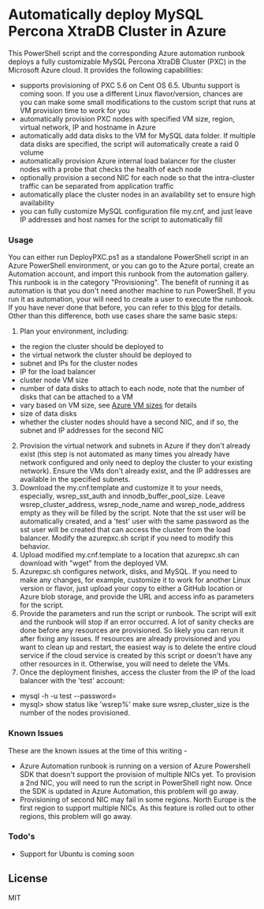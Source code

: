 # Automatically deploy MySQL Percona XtraDB Cluster in Azure

This PowerShell script and the corresponding Azure automation runbook deploys a fully customizable MySQL Percona XtraDB Cluster (PXC) in the Microsoft Azure cloud.  It provides the following capabilities:

  - supports provisioning of PXC 5.6 on Cent OS 6.5.  Ubuntu support is coming soon.  If you use a different Linux flavor/version, chances are you can make some small modifications to the custom script that runs at VM provision time to work for you
  - automatically provision PXC nodes with specified VM size, region, virtual network, IP and hostname in Azure
  - automatically add data disks to the VM for MySQL data folder.  If multiple data disks are specified, the script will automatically create a raid 0 volume
  - automatically provision Azure internal load balancer for the cluster nodes with a probe that checks the health of each node
  - optionally provision a second NIC for each node so that the intra-cluster traffic can be separated from application traffic
  - automatically place the cluster nodes in an availability set to ensure high availability
  - you can fully customize MySQL configuration file my.cnf, and just leave IP addresses and host names for the script to automatically fill
### Usage
You can either run DeployPXC.ps1 as a standalone PowerShell script in an Azure PowerShell environment, or you can go to the Azure portal, create an Automation account, and import this runbook from the automation gallery.  This runbook is in the category "Provisioning".  The benefit of running it as automation is that you don't need another machine to run PowerShell.  If you run it as automation, your will need to create a user to execute the runbook.  If you have never done that before, you can refer to this [blog](http://azure.microsoft.com/blog/2014/08/27/azure-automation-authenticating-to-azure-using-azure-active-directory/) for details.  Other than this difference, both use cases share the same basic steps:

 1. Plan your environment, including: 
- the region the cluster should be deployed to
- the virtual network the cluster should be deployed to
- subnet and IPs for the cluster nodes
- IP for the load balancer 
- cluster node VM size 
- number of data disks to attach to each node, note that the number of disks that can be attached to a VM    
- vary based on VM size, see [Azure VM    sizes](http://msdn.microsoft.com/en-us/library/azure/dn197896.aspx)    for details 
- size of data disks 
- whether the cluster nodes should have a second NIC, and if so, the subnet and IP addresses for the second  NIC
 2. Provision the virtual network and subnets in Azure if they don't already exist (this step is not automated as many times you already have network configured and only need to deploy the cluster to your existing network).  Ensure the VMs don't already exist, and the IP addresses are available in the specified subnets.
 3. Download the my.cnf.template and customize it to your needs, especially, wsrep_sst_auth and innodb_buffer_pool_size.  Leave wsrep_cluster_address, wsrep_node_name and wsrep_node_address empty as they will be filled by the script.  Note that the sst user will be automatically created, and a 'test' user with the same password as the sst user will be created that can access the cluster from the load balancer.  Modify the azurepxc.sh script if you need to modify this behavior.
 4. Upload modified my.cnf.template to a location that azurepxc.sh can download with "wget" from the deployed VM. 
 5. Azurepxc.sh configures network, disks, and MySQL.  If you need to make any changes, for example, customize it to work for another Linux version or flavor, just upload your copy to either a GitHub location or Azure blob storage, and provide the URL and access info as parameters for the script. 
 6. Provide the parameters and run the script or runbook.  The script will exit and the runbook will stop if an error occurred.  A lot of sanity checks are done before any resources are provisioned.  So likely you can rerun it after fixing any issues.  If resources are already provisioned and you want to clean up and restart, the easiest way is to delete the entire cloud service if the cloud service is created by this script or doesn't have any other resources in it.  Otherwise, you will need to delete the VMs. 
 7. Once the deployment finishes, access the cluster from the IP of the load balancer with the 'test' account:
 - mysql -h <load balancer ip> -u test --password=<same as sst by default>
 - mysql> show status like 'wsrep%' 
 make sure wsrep_cluster_size is the number of the nodes provisioned.
### Known Issues
These are the known issues at the time of this writing - 

 - Azure Automation runbook is running on a version of Azure Powershell
   SDK that doesn't support the provision of multiple NICs yet.  To
   provision a 2nd NIC, you will need to run the script in PowerShell
   right now.  Once the SDK is updated in Azure Automation, this problem
   will go away.
 - Provisioning of second NIC may fail in some regions. 
   North Europe is the first region to support multiple NICs.  As this
   feature is rolled out to other regions, this problem will go away.
### Todo's
 - Support for Ubuntu is coming soon

License
----
MIT
